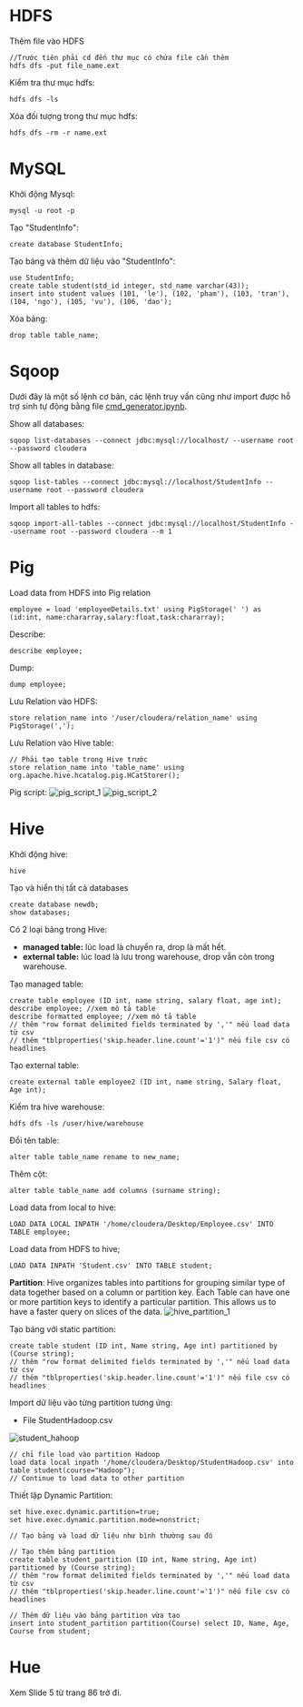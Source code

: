 # HDFS

Thêm file vào HDFS

    //Trước tiên phải cd đến thư mục có chứa file cần thêm
    hdfs dfs -put file_name.ext

Kiểm tra thư mục hdfs:

    hdfs dfs -ls

Xóa đối tượng trong thư mục hdfs:

    hdfs dfs -rm -r name.ext

# MySQL

Khởi động Mysql:

    mysql -u root -p

Tạo "StudentInfo":

    create database StudentInfo;

Tạo bảng và thêm dữ liệu vào "StudentInfo":

    use StudentInfo;
    create table student(std_id integer, std_name varchar(43));
    insert into student values (101, 'le'), (102, 'pham'), (103, 'tran'), (104, 'ngo'), (105, 'vu'), (106, 'dao');

Xóa bảng:

    drop table table_name;

# Sqoop

Dưới đây là một số lệnh cơ bản, các lệnh truy vấn cũng như import được hỗ trợ sinh tự động bằng file [cmd_generator.ipynb](./cmd_generator.ipynb).

Show all databases:

    sqoop list-databases --connect jdbc:mysql://localhost/ --username root --password cloudera

Show all tables in database:

    sqoop list-tables --connect jdbc:mysql://localhost/StudentInfo -- username root --password cloudera

Import all tables to hdfs:

    sqoop import-all-tables --connect jdbc:mysql://localhost/StudentInfo --username root --password cloudera --m 1

# Pig

Load data from HDFS into Pig relation

    employee = load 'employeeDetails.txt' using PigStorage(' ') as (id:int, name:chararray,salary:float,task:chararray);

Describe:

    describe employee;

Dump:

    dump employee;

Lưu Relation vào HDFS:

    store relation_name into '/user/cloudera/relation_name' using PigStorage(',');

Lưu Relation vào Hive table:

    // Phải tạo table trong Hive trước
    store relation_name into 'table_name' using org.apache.hive.hcatalog.pig.HCatStorer();

Pig script:
![pig_script_1](./images/pig_script_1.png)
![pig_script_2](./images/pig_script_2.png)

# Hive

Khởi động hive:

    hive

Tạo và hiển thị tất cả databases

    create database newdb;
    show databases;

Có 2 loại bảng trong Hive:

- **managed table:** lúc load là chuyển ra, drop là mất hết.
- **external table:** lúc load là lưu trong warehouse, drop vẫn còn trong warehouse.

Tạo managed table:

    create table employee (ID int, name string, salary float, age int);
    describe employee; //xem mô tả table
    describe formatted employee; //xem mô tả table
    // thêm "row format delimited fields terminated by ','" nếu load data từ csv
    // thêm "tblproperties('skip.header.line.count'='1')" nếu file csv có headlines

Tạo external table:

    create external table employee2 (ID int, name string, Salary float, Age int);

Kiểm tra hive warehouse:

    hdfs dfs -ls /user/hive/warehouse

Đổi tên table:

    alter table table_name rename to new_name;

Thêm cột:

    alter table table_name add columns (surname string);

Load data from local to hive:

    LOAD DATA LOCAL INPATH '/home/cloudera/Desktop/Employee.csv' INTO TABLE employee;

Load data from HDFS to hive;

    LOAD DATA INPATH 'Student.csv' INTO TABLE student;

**Partition**:
Hive organizes tables into partitions for grouping similar type of data together based on
a column or partition key. Each Table can have one or more partition keys to identify a
particular partition. This allows us to have a faster query on slices of the data.
![hive_partition_1](./images/hive_partition_1.png)

Tạo bảng với static partition:

    create table student (ID int, Name string, Age int) partitioned by (Course string);
    // thêm "row format delimited fields terminated by ','" nếu load data từ csv
    // thêm "tblproperties('skip.header.line.count'='1')" nếu file csv có headlines

Import dữ liệu vào từng partition tương ứng:

- File StudentHadoop.csv

![student_hahoop](./images/student_hahoop.png)

    // chỉ file load vào partition Hadoop
    load data local inpath '/home/cloudera/Desktop/StudentHadoop.csv' into table student(course="Hadoop");
    // Continue to load data to other partition

Thiết lập Dynamic Partition:

    set hive.exec.dynamic.partition=true;
    set hive.exec.dynamic.partition.mode=nonstrict;

    // Tạo bảng và load dữ liệu như bình thường sau đó

    // Tạo thêm bảng partition
    create table student_partition (ID int, Name string, Age int) partitioned by (Course string);
    // thêm "row format delimited fields terminated by ','" nếu load data từ csv
    // thêm "tblproperties('skip.header.line.count'='1')" nếu file csv có headlines

    // Thêm dữ liệu vào bảng partition vừa tạo
    insert into student_partition partition(Course) select ID, Name, Age, Course from student;

# Hue

Xem Slide 5 từ trang 86 trở đi.
